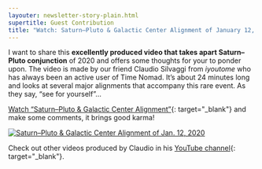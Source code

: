 ```yaml
---
layouter: newsletter-story-plain.html
supertitle: Guest Contribution
title: "Watch: Saturn–Pluto & Galactic Center Alignment of January 12, 2020"
---
```


I want to share this **excellently produced video that takes apart Saturn–Pluto conjunction** of 2020 and offers some thoughts for your to ponder upon. The video is made by our friend Claudio Silvaggi from _iyoutome_ who has always been an active user of Time Nomad. It’s about 24 minutes long and looks at several major alignments that accompany this rare event. As they say, “see for yourself”…

[Watch “Saturn–Pluto & Galactic Center Alignment”](https://www.youtube.com/watch?v=PB02FKtyDbs){: target="_blank"} and make some comments, it brings good karma!

<a href="https://www.youtube.com/watch?v=PB02FKtyDbs" target="_blank"><img class="lazyload inline border" data-srcset="/images/newsletters/saturn-pluto-galactic-center-alignment-video.jpg" alt="Saturn–Pluto & Galactic Center Alignment of Jan. 12, 2020"></a>

Check out other videos produced by Claudio in his [YouTube channel](https://www.youtube.com/channel/UC8QQ5TmpIBYaFbfbLDcOjkA/featured){: target="_blank"}.
